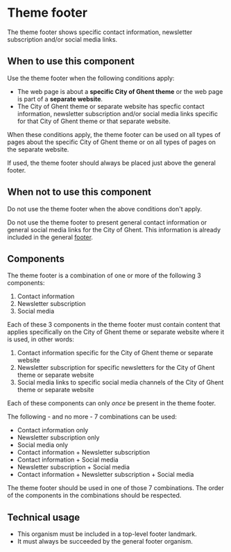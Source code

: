 # Theme footer

The theme footer shows specific contact information, newsletter subscription and/or social media links.

## When to use this component

Use the theme footer when the following conditions apply:

* The web page is about a **specific City of Ghent theme** or the web page is part of a **separate website**.
* The City of Ghent theme or separate website has specfic contact information, newsletter subscription and/or social media links specific for that City of Ghent theme or that separate website.

When these conditions apply, the theme footer can be used on all types of pages about the specific City of Ghent theme or on all types of pages on the separate website.

If used, the theme footer should always be placed just above the general footer.

## When not to use this component

Do not use the theme footer when the above conditions don't apply.

Do not use the theme footer to present general contact information or general social media links for the City of Ghent. This information is already included in the general <a href="{{path './programme.html'}}">footer</a>.

## Components

The theme footer is a combination of one or more of the following 3 components:

1. Contact information
2. Newsletter subscription
3. Social media

Each of these 3 components in the theme footer must contain content that applies specifically on the City of Ghent theme or separate website where it is used, in other words:

1. Contact information specific for the City of Ghent theme or separate website
2. Newsletter subscription for specific newsletters for the City of Ghent theme or separate website
3. Social media links to specific social media channels of the City of Ghent theme or separate website

Each of these components can only *once* be present in the theme footer.

The following - and no more - 7 combinations can be used:

* Contact information only
* Newsletter subscription only
* Social media only
* Contact information + Newsletter subscription
* Contact information + Social media
* Newsletter subscription + Social media
* Contact information + Newsletter subscription + Social media

The theme footer should be used in one of those 7 combinations. The order of the components in the combinations should be respected.

## Technical usage

* This organism must be included in a top-level footer landmark.
* It must always be succeeded by the general footer organism.
